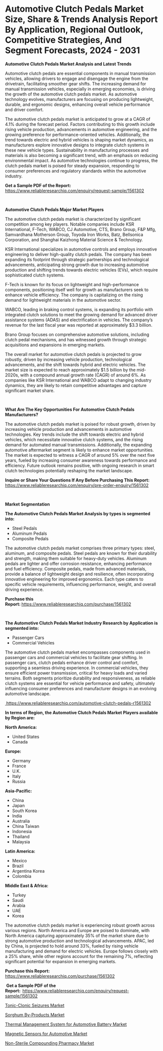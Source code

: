 <p><h1>Automotive Clutch Pedals Market Size, Share & Trends Analysis Report By Application, Regional Outlook, Competitive Strategies, And Segment Forecasts, 2024 - 2031</h1></p><p><strong>Automotive Clutch Pedals Market Analysis and Latest Trends</strong></p>
<p><p>Automotive clutch pedals are essential components in manual transmission vehicles, allowing drivers to engage and disengage the engine from the drivetrain, facilitating smoother gear shifts. The increasing demand for manual transmission vehicles, especially in emerging economies, is driving the growth of the automotive clutch pedals market. As automotive technology evolves, manufacturers are focusing on producing lightweight, durable, and ergonomic designs, enhancing overall vehicle performance and driver comfort.</p><p>The automotive clutch pedals market is anticipated to grow at a CAGR of 4.1% during the forecast period. Factors contributing to this growth include rising vehicle production, advancements in automotive engineering, and the growing preference for performance-oriented vehicles. Additionally, the trend towards electric and hybrid vehicles is shaping market dynamics, as manufacturers explore innovative designs to integrate clutch systems in these new vehicle types. Sustainability in manufacturing processes and materials is also becoming a significant trend, with an emphasis on reducing environmental impact. As automotive technologies continue to progress, the clutch pedals market is poised for steady expansion, responding to consumer preferences and regulatory standards within the automotive industry.</p></p>
<p><strong>Get a Sample PDF of the Report:&nbsp;</strong> <a href="https://www.reliableresearchiq.com/enquiry/request-sample/1561302?utm_campaign=1088&utm_medium=2&utm_source=Github&utm_content=ia&utm_term=03112024&utm_id=automotive-clutch-pedals">https://www.reliableresearchiq.com/enquiry/request-sample/1561302</a></p>
<p>&nbsp;</p>
<p><strong>Automotive Clutch Pedals Major Market Players</strong></p>
<p><p>The automotive clutch pedals market is characterized by significant competition among key players. Notable companies include KSR International, F-Tech, WABCO, CJ Automotive, CTS, Brano Group, F&P Mfg, Samvardhana Motherson Group, Toyoda Iron Works, Batz, Bellsonica Corporation, and Shanghai Kaizhong Material Science & Technology.</p><p>KSR International specializes in automotive controls and employs innovative engineering to deliver high-quality clutch pedals. The company has been expanding its footprint through strategic partnerships and technological advancements, anticipating strong growth due to increasing automotive production and shifting trends towards electric vehicles (EVs), which require sophisticated clutch systems.</p><p>F-Tech is known for its focus on lightweight and high-performance components, positioning itself well for growth as manufacturers seek to enhance vehicle efficiency. The company is capitalizing on the rising demand for lightweight materials in the automotive sector.</p><p>WABCO, leading in braking control systems, is expanding its portfolio with integrated clutch solutions to meet the growing demand for advanced driver assistance systems (ADAS) and electrification in vehicles. The company’s revenue for the last fiscal year was reported at approximately $3.3 billion.</p><p>Brano Group focuses on comprehensive automotive solutions, including clutch pedal mechanisms, and has witnessed growth through strategic acquisitions and expansions in emerging markets. </p><p>The overall market for automotive clutch pedals is projected to grow robustly, driven by increasing vehicle production, technological advancements, and the shift towards hybrid and electric vehicles. The market size is expected to reach approximately $1.5 billion by the mid-2020s, with a compound annual growth rate (CAGR) of around 6%. As companies like KSR International and WABCO adapt to changing industry dynamics, they are likely to retain competitive advantages and capture significant market share.</p></p>
<p>&nbsp;</p>
<p><strong>What Are The Key Opportunities For Automotive Clutch Pedals Manufacturers?</strong></p>
<p><p>The automotive clutch pedals market is poised for robust growth, driven by increasing vehicle production and advancements in automotive technologies. Key trends include the shift towards electric and hybrid vehicles, which necessitate innovative clutch systems, and the rising demand for automated manual transmissions. Additionally, the expanding automotive aftermarket segment is likely to enhance market opportunities. The market is expected to witness a CAGR of around 5% over the next five years, fueled by increasing consumer awareness towards performance and efficiency. Future outlook remains positive, with ongoing research in smart clutch technologies potentially reshaping the market landscape.</p></p>
<p><strong>Inquire or Share Your Questions If Any Before Purchasing This Report:</strong> <a href="https://www.reliableresearchiq.com/enquiry/pre-order-enquiry/1561302?utm_campaign=1088&utm_medium=2&utm_source=Github&utm_content=ia&utm_term=03112024&utm_id=automotive-clutch-pedals">https://www.reliableresearchiq.com/enquiry/pre-order-enquiry/1561302</a></p>
<p>&nbsp;</p>
<p><strong>Market Segmentation</strong></p>
<p><strong>The Automotive Clutch Pedals Market Analysis by types is segmented into:</strong></p>
<p><ul><li>Steel Pedals</li><li>Aluminum Pedals</li><li>Composite Pedals</li></ul></p>
<p><p>The automotive clutch pedals market comprises three primary types: steel, aluminum, and composite pedals. Steel pedals are known for their durability and strength, making them suitable for heavy-duty vehicles. Aluminum pedals are lighter and offer corrosion resistance, enhancing performance and fuel efficiency. Composite pedals, made from advanced materials, provide a balance of lightweight design and resilience, often incorporating innovative engineering for improved ergonomics. Each type caters to specific vehicle requirements, influencing performance, weight, and overall driving experience.</p></p>
<p><strong>Purchase this Report:&nbsp;</strong><a href="https://www.reliableresearchiq.com/purchase/1561302?utm_campaign=1088&utm_medium=2&utm_source=Github&utm_content=ia&utm_term=03112024&utm_id=automotive-clutch-pedals">https://www.reliableresearchiq.com/purchase/1561302</a></p>
<p>&nbsp;</p>
<p><strong>The Automotive Clutch Pedals Market Industry Research by Application is segmented into:</strong></p>
<p><ul><li>Passenger Cars</li><li>Commercial Vehicles</li></ul></p>
<p><p>The automotive clutch pedals market encompasses components used in passenger cars and commercial vehicles to facilitate gear shifting. In passenger cars, clutch pedals enhance driver control and comfort, supporting a seamless driving experience. In commercial vehicles, they ensure efficient power transmission, critical for heavy loads and varied terrains. Both segments prioritize durability and responsiveness, as reliable clutch systems are essential for vehicle performance and safety, ultimately influencing consumer preferences and manufacturer designs in an evolving automotive landscape.</p></p>
<p><a href="https://www.reliableresearchiq.com/automotive-clutch-pedals-r1561302?utm_campaign=1088&utm_medium=2&utm_source=Github&utm_content=ia&utm_term=03112024&utm_id=automotive-clutch-pedals">&nbsp;https://www.reliableresearchiq.com/automotive-clutch-pedals-r1561302</a></p>
<p><strong>In terms of Region, the Automotive Clutch Pedals Market Players available by Region are:</strong></p>
<p>
    <p> <strong> North America: </strong>
        <ul>
            <li>United States</li>
            <li>Canada</li>
        </ul>
        </p> 
    <p> <strong> Europe: </strong>
        <ul>
            <li>Germany</li>
            <li>France</li>
            <li>U.K.</li>
            <li>Italy</li>
            <li>Russia</li>
        </ul>
        </p> 
    <p> <strong> Asia-Pacific: </strong>
        <ul>
            <li>China</li>
            <li>Japan</li>
            <li>South Korea</li>
            <li>India</li>
            <li>Australia</li>
            <li>China Taiwan</li>
            <li>Indonesia</li>
            <li>Thailand</li>
            <li>Malaysia</li>
        </ul>
        </p> 
    <p> <strong> Latin America: </strong>
        <ul>
            <li>Mexico</li>
            <li>Brazil</li>
            <li>Argentina Korea</li>
            <li>Colombia</li>
        </ul>
        </p> 
    <p> <strong> Middle East & Africa: </strong>
        <ul>
            <li>Turkey</li>
            <li>Saudi</li>
            <li>Arabia</li>
            <li>UAE</li>
            <li>Korea</li>
        </ul>
    </p>
    </p>
<p><p>The automotive clutch pedals market is experiencing robust growth across various regions. North America and Europe are poised to dominate, with North America capturing approximately 35% of the market share due to strong automotive production and technological advancements. APAC, led by China, is projected to hold around 33%, fueled by rising vehicle manufacturing and demand for electric vehicles. Europe follows closely with a 25% share, while other regions account for the remaining 7%, reflecting significant potential for expansion in emerging markets.</p></p>
<p><strong>Purchase this Report: </strong><a href="https://www.reliableresearchiq.com/purchase/1561302?utm_campaign=1088&utm_medium=2&utm_source=Github&utm_content=ia&utm_term=03112024&utm_id=automotive-clutch-pedals">https://www.reliableresearchiq.com/purchase/1561302</a></p>
<p>&nbsp;<strong>Get a Sample PDF of the Report:&nbsp;&nbsp;</strong><a href="https://www.reliableresearchiq.com/enquiry/request-sample/1561302?utm_campaign=1088&utm_medium=2&utm_source=Github&utm_content=ia&utm_term=03112024&utm_id=automotive-clutch-pedals">https://www.reliableresearchiq.com/enquiry/request-sample/1561302</a></p>
<p><strong></strong></p>
<p><p><a href="https://issuu.com/reportprime-2/docs/tonic-clonic-seizures-market-size-2_0453a781a62f01?utm_campaign=1088&utm_medium=2&utm_source=Github&utm_content=ia&utm_term=03112024&utm_id=automotive-clutch-pedals">Tonic-Clonic Seizures Market</a></p><p><a href="https://www.linkedin.com/pulse/sorghum-by-products-market-emerging-trends-future-prospects-zyste?utm_campaign=1088&utm_medium=2&utm_source=Github&utm_content=ia&utm_term=03112024&utm_id=automotive-clutch-pedals">Sorghum By-Products Market</a></p><p><a href="https://github.com/malika4dt4reta/Market-Research-Report-List-1/blob/main/thermal-management-system-for-automotive-battery-market.md?utm_campaign=1088&utm_medium=2&utm_source=Github&utm_content=ia&utm_term=03112024&utm_id=automotive-clutch-pedals">Thermal Management System for Automotive Battery Market</a></p><p><a href="https://github.com/alea79alre/Market-Research-Report-List-1/blob/main/magnetic-sensors-for-automotive-market.md?utm_campaign=1088&utm_medium=2&utm_source=Github&utm_content=ia&utm_term=03112024&utm_id=automotive-clutch-pedals">Magnetic Sensors for Automotive Market</a></p><p><a href="https://issuu.com/reportprime-2/docs/non-sterile-compounding-pharmacy-ma_ffa435fb57bcb7?utm_campaign=1088&utm_medium=2&utm_source=Github&utm_content=ia&utm_term=03112024&utm_id=automotive-clutch-pedals">Non-Sterile Compounding Pharmacy Market</a></p></p>
